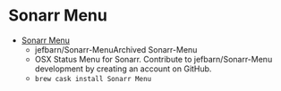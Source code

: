 # Sonarr Menu
- [Sonarr Menu](https://github.com/jefbarn/Sonarr-Menu/)
  -  jefbarn/Sonarr-MenuArchived Sonarr-Menu
  - OSX Status Menu for Sonarr. Contribute to jefbarn/Sonarr-Menu development by creating an account on GitHub.
  - `brew cask install Sonarr Menu`
